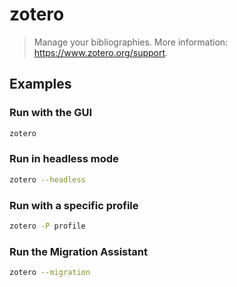 # zotero

> Manage your bibliographies. More information: <https://www.zotero.org/support>.

## Examples

### Run with the GUI

```bash
zotero
```

### Run in headless mode

```bash
zotero --headless
```

### Run with a specific profile

```bash
zotero -P profile
```

### Run the Migration Assistant

```bash
zotero --migration
```

